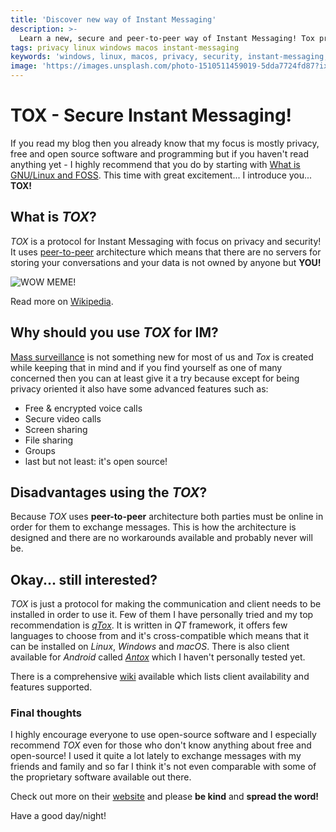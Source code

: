 ```yaml
---
title: 'Discover new way of Instant Messaging'
description: >-
  Learn a new, secure and peer-to-peer way of Instant Messaging! Tox protocol helps you protect your privacy but offers you the same old way of IM! 
tags: privacy linux windows macos instant-messaging
keywords: 'windows, linux, macos, privacy, security, instant-messaging, im, messenger'
image: 'https://images.unsplash.com/photo-1510511459019-5dda7724fd87?ixlib=rb-1.2.1&ixid=eyJhcHBfaWQiOjEyMDd9&auto=format&fit=crop&w=1050&q=80'
---
```


# TOX - Secure Instant Messaging!

If you read my blog then you already know that my focus is mostly privacy, free and open source software and programming but if you haven't read anything yet - I highly recommend that you do by starting with [What is GNU/Linux and FOSS]({{site.url}}/2020/what-is-foss-and-gnu-linux/). This time with great excitement... I introduce you... **TOX!**

## What is *TOX*?

*TOX* is a protocol for Instant Messaging with focus on privacy and security! It uses [peer-to-peer](https://en.wikipedia.org/wiki/Peer-to-peer) architecture which means that there are no servers for storing your conversations and your data is not owned by anyone but **YOU!**

![WOW MEME!](https://i.imgflip.com/1cklgb.jpg)

Read more on [Wikipedia](https://en.wikipedia.org/wiki/Tox_%28protocol%29).

## Why should you use *TOX* for IM?

[Mass surveillance](https://en.wikipedia.org/wiki/Mass_surveillance) is not something new for most of us and *Tox* is created while keeping that in mind and if you find yourself as one of many concerned then you can at least give it a try because except for being privacy oriented it also have some advanced features such as:

- Free & encrypted voice calls
- Secure video calls
- Screen sharing
- File sharing
- Groups
- last but not least: it's open source!

## Disadvantages using the *TOX*? 

Because *TOX* uses **peer-to-peer** architecture both parties must be online in order for them to exchange messages. This is how the architecture is designed and there are no workarounds available and probably never will be. 

## Okay... still interested?

*TOX* is just a protocol for making the communication and client needs to be installed in order to use it. Few of them I have personally tried and my top recommendation is [*qTox*](https://qtox.github.io/). It is written in *QT* framework, it offers few languages to choose from and it's cross-compatible which means that it can be installed on *Linux*, *Windows* and *macOS*. There is also client available for *Android* called *[Antox](https://play.google.com/store/apps/details?id=chat.tox.antox&hl=en_US&gl=US)* which I haven't personally tested yet. 

There is a comprehensive [wiki](https://wiki.tox.chat/clients) available which lists client availability and features supported.

### Final thoughts 

I highly encourage everyone to use open-source software and I especially recommend *TOX* even for those who don't know anything about free and open-source! I used it quite a lot lately to exchange messages with my friends and family and so far I think it's not even comparable with some of the proprietary software available out there.

Check out more on their [website](https://tox.chat/) and please **be kind** and **spread the word!**

Have a good day/night!

